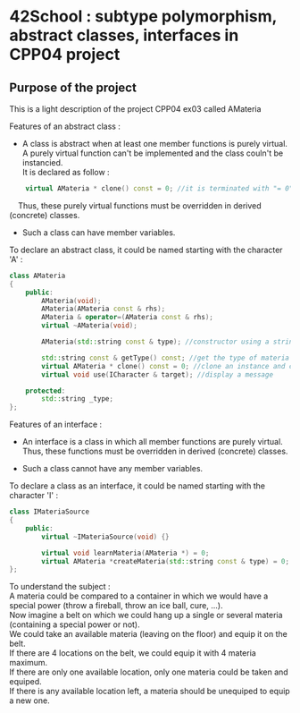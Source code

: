# 42School : subtype polymorphism, abstract classes, interfaces in CPP04 project

## Purpose of the project
This is a light description of the project CPP04 ex03 called AMateria

Features of an abstract class :
  - A class is abstract when at least one member functions is purely virtual.</br>
  A purely virtual function can't be implemented and the class couln't be instancied.</br>
  It is declared as follow :
```C++
	virtual AMateria * clone() const = 0; //it is terminated with "= 0"
```
&nbsp;&nbsp;&nbsp;&nbsp;Thus, these purely virtual functions must be overridden in derived (concrete) classes.
  - Such a class can have member variables.

To declare an abstract class, it could be named starting with the character 'A' :
```C++
class AMateria
{
	public:
		AMateria(void);
		AMateria(AMateria const & rhs);
		AMateria & operator=(AMateria const & rhs);
		virtual ~AMateria(void);

		AMateria(std::string const & type); //constructor using a string to define the type of the created instance 

		std::string const & getType() const; //get the type of materia object
		virtual AMateria * clone() const = 0; //clone an instance and create an instance of same type
		virtual void use(ICharacter & target); //display a message

	protected:
		std::string _type;
};
```


Features of an interface :
  - An interface is a class in which all member functions are purely virtual.
  Thus, these functions must be overridden in derived (concrete) classes.

  - Such a class cannot have any member variables.

To declare a class as an interface, it could be named starting with the character 'I' :
```C++
class IMateriaSource
{
	public:
		virtual ~IMateriaSource(void) {}

		virtual void learnMateria(AMateria *) = 0;
		virtual AMateria *createMateria(std::string const & type) = 0;
};
```

To understand the subject :<br>
A materia could be compared to a container in which we would have a special power (throw a fireball, throw an ice ball, cure, ...).<br>
Now imagine a belt on which we could hang up a single or several materia (containing a special power or not).<br>
We could take an available materia (leaving on the floor) and equip it on the belt.<br>
If there are 4 locations on the belt, we could equip it with 4 materia maximum.<br>
If there are only one available location, only one materia could be taken and equiped.<br>
If there is any available location left, a materia should be unequiped to equip a new one.<br>

